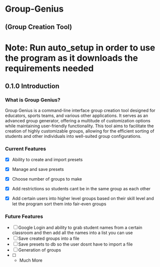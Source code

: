 # Group-Genius
## (Group Creation Tool)


# Note: Run auto_setup in order to use the program as it downloads the requirements needed

## 0.1.0 Introduction
### What is Group Genius?
Group Genius is a command-line interface group creation tool designed for educators, sports teams, and various other applications. It serves as an advanced group generator, offering a multitude of customization options while maintaining user-friendly functionality.
This tool aims to facilitate the creation of highly customizable groups, allowing for the efficient sorting of students and other individuals into well-suited group configurations.

### Current Features
- [x] Ability to create and import presets
- [x] Manage and save presets
- [x] Choose number of groups to make
- [x] Add restrictions so students cant be in the same group as each other
- [x] Add certain users into higher level groups based on their skill level and let the program sort them into fair-even groups


### Future Features
- [ ] Google Login and ability to grab student names from a certain classroom and then add all the names into a list you can use
- [ ] Save created groups into a file
- [ ] Save presets to db so the user dosnt have to import a file
- [ ] Generation of groups
- [ ] + Much More
